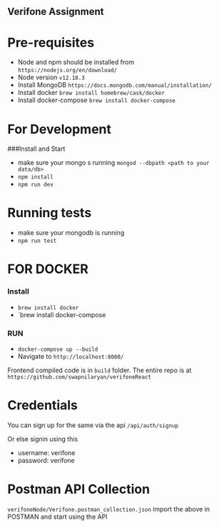 ## Verifone Assignment 

# Pre-requisites 
* Node and npm should be installed from `https://nodejs.org/en/download/`
* Node version `v12.18.3`
* Install MongoDB `https://docs.mongodb.com/manual/installation/`
* Install docker `brew install homebrew/cask/docker`
* Install docker-compose `brew install docker-compose`

# For Development 
###Install and Start
* make sure your mongo s running `mongod --dbpath <path to your data/db>`
* `npm install`
* `npm run dev`

# Running tests
* make sure your mongodb is running
* `npm run test`

# FOR DOCKER
### Install 
* `brew install docker`
* `brew install docker-compose

### RUN
* `docker-compose up --build`
* Navigate to `http://localhost:8080/`

Frontend compiled code is in `build` folder. The entire repo is at
`https://github.com/swapnilaryan/verifoneReact` 

# Credentials 
You can sign up for the same via the api `/api/auth/signup` 

Or else signin using this
* username: verifone
* password: verifone

# Postman API Collection
`verifoneNode/Verifone.postman_collection.json`
import the above in POSTMAN and start using the API